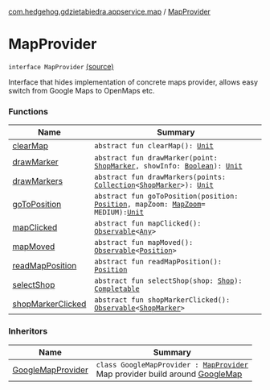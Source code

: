 [com.hedgehog.gdzietabiedra.appservice.map](../index.md) / [MapProvider](./index.md)

# MapProvider

`interface MapProvider` [(source)](https://github.com/asvid/GdzieTaBiedra/tree/master/app/src/main/java/com/hedgehog/gdzietabiedra/appservice/map/MapProvider.kt#L12)

Interface that hides implementation of concrete maps provider, allows easy switch from Google Maps to OpenMaps etc.

### Functions

| Name | Summary |
|---|---|
| [clearMap](clear-map.md) | `abstract fun clearMap(): `[`Unit`](https://kotlinlang.org/api/latest/jvm/stdlib/kotlin/-unit/index.html) |
| [drawMarker](draw-marker.md) | `abstract fun drawMarker(point: `[`ShopMarker`](../-shop-marker/index.md)`, showInfo: `[`Boolean`](https://kotlinlang.org/api/latest/jvm/stdlib/kotlin/-boolean/index.html)`): `[`Unit`](https://kotlinlang.org/api/latest/jvm/stdlib/kotlin/-unit/index.html) |
| [drawMarkers](draw-markers.md) | `abstract fun drawMarkers(points: `[`Collection`](https://kotlinlang.org/api/latest/jvm/stdlib/kotlin.collections/-collection/index.html)`<`[`ShopMarker`](../-shop-marker/index.md)`>): `[`Unit`](https://kotlinlang.org/api/latest/jvm/stdlib/kotlin/-unit/index.html) |
| [goToPosition](go-to-position.md) | `abstract fun goToPosition(position: `[`Position`](../../com.github.asvid.biedra.domain/-position/index.md)`, mapZoom: `[`MapZoom`](../-map-zoom/index.md)` = MEDIUM): `[`Unit`](https://kotlinlang.org/api/latest/jvm/stdlib/kotlin/-unit/index.html) |
| [mapClicked](map-clicked.md) | `abstract fun mapClicked(): `[`Observable`](http://reactivex.io/RxJava/javadoc/io/reactivex/Observable.html)`<`[`Any`](https://kotlinlang.org/api/latest/jvm/stdlib/kotlin/-any/index.html)`>` |
| [mapMoved](map-moved.md) | `abstract fun mapMoved(): `[`Observable`](http://reactivex.io/RxJava/javadoc/io/reactivex/Observable.html)`<`[`Position`](../../com.github.asvid.biedra.domain/-position/index.md)`>` |
| [readMapPosition](read-map-position.md) | `abstract fun readMapPosition(): `[`Position`](../../com.github.asvid.biedra.domain/-position/index.md) |
| [selectShop](select-shop.md) | `abstract fun selectShop(shop: `[`Shop`](../../com.github.asvid.biedra.domain/-shop/index.md)`): `[`Completable`](http://reactivex.io/RxJava/javadoc/io/reactivex/Completable.html) |
| [shopMarkerClicked](shop-marker-clicked.md) | `abstract fun shopMarkerClicked(): `[`Observable`](http://reactivex.io/RxJava/javadoc/io/reactivex/Observable.html)`<`[`ShopMarker`](../-shop-marker/index.md)`>` |

### Inheritors

| Name | Summary |
|---|---|
| [GoogleMapProvider](../-google-map-provider/index.md) | `class GoogleMapProvider : `[`MapProvider`](./index.md)<br>Map provider build around [GoogleMap](#) |

